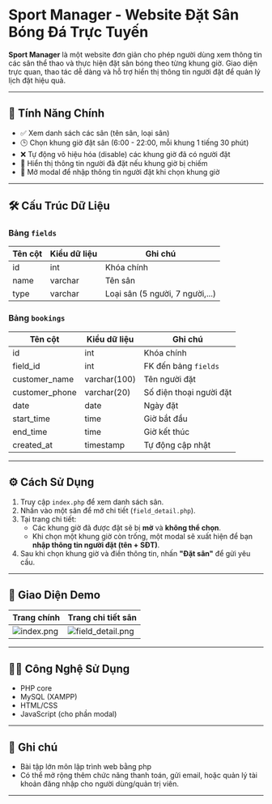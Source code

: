 # Sport Manager - Website Đặt Sân Bóng Đá Trực Tuyến

**Sport Manager** là một website đơn giản cho phép người dùng xem thông tin các sân thể thao và thực hiện đặt sân bóng theo từng khung giờ. Giao diện trực quan, thao tác dễ dàng và hỗ trợ hiển thị thông tin người đặt để quản lý lịch đặt hiệu quả.

---

## 🚀 Tính Năng Chính

- ✅ Xem danh sách các sân (tên sân, loại sân)
- 🕒 Chọn khung giờ đặt sân (6:00 - 22:00, mỗi khung 1 tiếng 30 phút)
- ❌ Tự động vô hiệu hóa (disable) các khung giờ đã có người đặt
- 👤 Hiển thị thông tin người đã đặt nếu khung giờ bị chiếm
- 📝 Mở modal để nhập thông tin người đặt khi chọn khung giờ

---

## 🛠 Cấu Trúc Dữ Liệu

### Bảng `fields`
| Tên cột   | Kiểu dữ liệu | Ghi chú |
|-----------|---------------|--------|
| id        | int           | Khóa chính |
| name      | varchar       | Tên sân |
| type      | varchar       | Loại sân (5 người, 7 người,...) |

### Bảng `bookings`
| Tên cột         | Kiểu dữ liệu | Ghi chú |
|------------------|--------------|--------|
| id               | int          | Khóa chính |
| field_id         | int          | FK đến bảng `fields` |
| customer_name    | varchar(100) | Tên người đặt |
| customer_phone   | varchar(20)  | Số điện thoại người đặt |
| date             | date         | Ngày đặt |
| start_time       | time         | Giờ bắt đầu |
| end_time         | time         | Giờ kết thúc |
| created_at       | timestamp    | Tự động cập nhật |

---

## ⚙️ Cách Sử Dụng

1. Truy cập `index.php` để xem danh sách sân.
2. Nhấn vào một sân để mở chi tiết (`field_detail.php`).
3. Tại trang chi tiết:
   - Các khung giờ đã được đặt sẽ bị **mờ** và **không thể chọn**.
   - Khi chọn một khung giờ còn trống, một modal sẽ xuất hiện để bạn **nhập thông tin người đặt (tên + SĐT)**.
4. Sau khi chọn khung giờ và điền thông tin, nhấn **"Đặt sân"** để gửi yêu cầu.

---

## 📸 Giao Diện Demo

| Trang chính | Trang chi tiết sân |
|-------------|---------------------|
| ![index.png](https://tinyurl.com/2yldkrtw) | ![field_detail.png](https://tinyurl.com/29v359mx) |

---

## 🧑‍💻 Công Nghệ Sử Dụng

- PHP core
- MySQL (XAMPP)
- HTML/CSS
- JavaScript (cho phần modal)

---

## 📝 Ghi chú

- Bài tập lớn môn lập trình web bằng php
- Có thể mở rộng thêm chức năng thanh toán, gửi email, hoặc quản lý tài khoản đăng nhập cho người dùng/quản trị viên.

---

